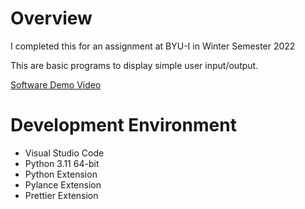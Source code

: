 # Overview
I completed this for an assignment at BYU-I in Winter Semester 2022

This are basic programs to display simple user input/output. 

[Software Demo Video](https://www.youtube.com/watch?v=sQCxQ2q3cm4)

# Development Environment
* Visual Studio Code
* Python 3.11 64-bit
* Python Extension
* Pylance Extension 
* Prettier Extension

